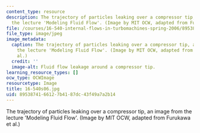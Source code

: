 ```yaml
---
content_type: resource
description: The trajectory of particles leaking over a compressor tip, an image from
  the lecture 'Modeling Fluid Flow'. (Image by MIT OCW, adapted from Furukawa et al.)
file: /courses/16-540-internal-flows-in-turbomachines-spring-2006/8953874166127b4187dc43f49a7a2b14_16-540s06.jpg
file_type: image/jpeg
image_metadata:
  caption: The trajectory of particles leaking over a compressor tip, an image from
    the lecture 'Modeling Fluid Flow'. (Image by MIT OCW, adapted from Furukawa et
    al.)
  credit: ''
  image-alt: Fluid flow leakage around a compressor tip.
learning_resource_types: []
ocw_type: OCWImage
resourcetype: Image
title: 16-540s06.jpg
uid: 89538741-6612-7b41-87dc-43f49a7a2b14
---
```

The trajectory of particles leaking over a compressor tip, an image from the lecture 'Modeling Fluid Flow'. (Image by MIT OCW, adapted from Furukawa et al.)

